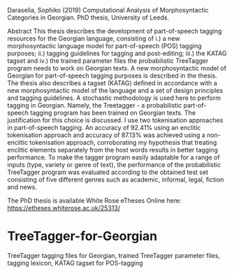 Daraselia, Sophiko (2019) Computational Analysis of Morphosyntactic Categories in Georgian. PhD thesis, University of Leeds.

Abstract
This thesis describes the development of part-of-speech tagging resources for the Georgian language, consisting of i.) a new morphosyntactic language model for part-of-speech (POS) tagging purposes; ii.) tagging guidelines for tagging and post-editing; iii.) the KATAG tagset and iv.) the trained parameter files the probabilistic TreeTagger program needs to work on Georgian texts. A new morphosyntactic model of Georgian for part-of-speech tagging purposes is described in the thesis. The thesis also describes a tagset (KATAG) defined in accordance with a new morphosyntactic model of the language and a set of design principles and tagging guidelines. A stochastic methodology is used here to perform tagging in Georgian. Namely, the Treetagger - a probabilistic part-of-speech tagging program has been trained on Georgian texts. The justification for this choice is discussed. I use two tokenisation approaches in part-of-speech tagging. An accuracy of 92.41% using an enclitic tokenisation approach and accuracy of 87.13% was achieved using a non-enclitic tokenisation approach, corroborating my hypothesis that treating enclitic elements separately from the host words results in better tagging performance. To make the tagger program easily adaptable for a range of inputs (type, variety or genre of text), the performance of the probabilistic TreeTagger program was evaluated according to the obtained test set consisting of five different genres such as academic, informal, legal, fiction and news.

The PhD thesis is available White Rose eTheses Online here: https://etheses.whiterose.ac.uk/25313/ 

# TreeTagger-for-Georgian
TreeTagger tagging files for Georgian, trained TreeTagger parameter files, tagging lexicon, KATAG tagset for POS-tagging
